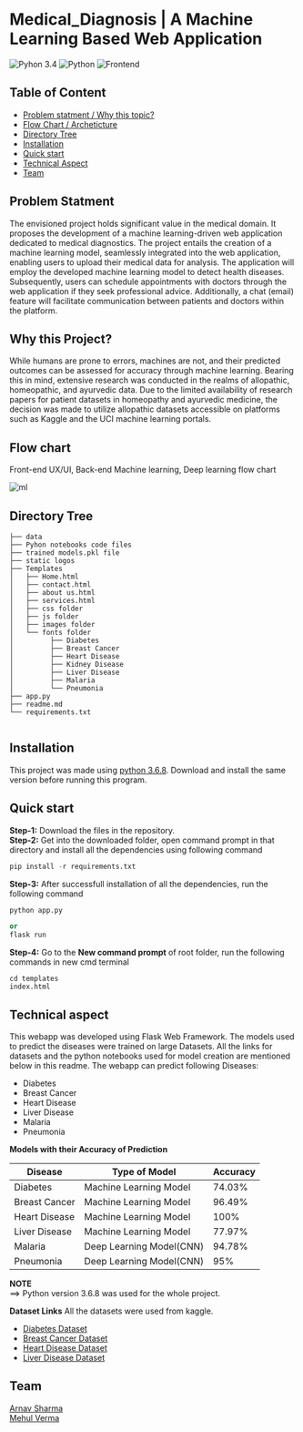 # Medical_Diagnosis | A Machine Learning Based Web Application

![Pyhon 3.4](https://img.shields.io/badge/ide-Jupyter_notebook-blue.svg) ![Python](https://img.shields.io/badge/Language-Python-brightgreen.svg) ![Frontend](https://img.shields.io/badge/Frontend-Bootstrap-purple.svg)

## Table of Content

- [Problem statment / Why this topic?](#Problem-statment)
- [Flow Chart / Archeticture](#Flow-chart)
- [Directory Tree](#directory-tree)
- [Installation](#installation)
- [Quick start](#Quick-start)
- [Technical Aspect](#technical-aspect)
- [Team](#team)

## Problem Statment

The envisioned project holds significant value in the medical domain. It proposes the development of a machine learning-driven web application dedicated to medical diagnostics. The project entails the creation of a machine learning model, seamlessly integrated into the web application, enabling users to upload their medical data for analysis. The application will employ the developed machine learning model to detect health diseases. Subsequently, users can schedule appointments with doctors through the web application if they seek professional advice. Additionally, a chat (email) feature will facilitate communication between patients and doctors within the platform.

## Why this Project?

While humans are prone to errors, machines are not, and their predicted outcomes can be assessed for accuracy through machine learning. Bearing this in mind, extensive research was conducted in the realms of allopathic, homeopathic, and ayurvedic data. Due to the limited availability of research papers for patient datasets in homeopathy and ayurvedic medicine, the decision was made to utilize allopathic datasets accessible on platforms such as Kaggle and the UCI machine learning portals.

## Flow chart

Front-end UX/UI, Back-end Machine learning, Deep learning flow chart

![ml](https://user-images.githubusercontent.com/62024355/120781058-4fac3300-c546-11eb-83be-dfc8319fd2f3.png)

## Directory Tree

```
├── data
├── Pyhon notebooks code files
├── trained models.pkl file
├── static logos
├── Templates
│   ├── Home.html
│   ├── contact.html
│   ├── about us.html
│   ├── services.html
│   ├── css folder
│   ├── js folder
│   ├── images folder
│   └── fonts folder
│         ├── Diabetes
│         ├── Breast Cancer
│         ├── Heart Disease
│         ├── Kidney Disease
│         ├── Liver Disease
│         ├── Malaria
│         └── Pneumonia
├── app.py
├── readme.md
└── requirements.txt


```

## Installation

This project was made using [python 3.6.8](https://www.python.org/downloads/release/python-368/). Download and install the same version before running this program.

## Quick start

**Step-1:** Download the files in the repository.<br>
**Step-2:** Get into the downloaded folder, open command prompt in that directory and install all the dependencies using following command<br>

```python
pip install -r requirements.txt
```

**Step-3:** After successfull installation of all the dependencies, run the following command<br>

```python
python app.py
```

```python
or
flask run
```

**Step-4:** Go to the **New command prompt** of root folder, run the following commands in new cmd terminal<br>

```
cd templates
index.html
```

## Technical aspect

This webapp was developed using Flask Web Framework. The models used to predict the diseases were trained on large Datasets. All the links for datasets and the python notebooks used for model creation are mentioned below in this readme. The webapp can predict following Diseases:

- Diabetes
- Breast Cancer
- Heart Disease
- Liver Disease
- Malaria
- Pneumonia

**Models with their Accuracy of Prediction**

| Disease       | Type of Model            | Accuracy |
| ------------- | ------------------------ | -------- |
| Diabetes      | Machine Learning Model   | 74.03%   |
| Breast Cancer | Machine Learning Model   | 96.49%   |
| Heart Disease | Machine Learning Model   | 100%     |
| Liver Disease | Machine Learning Model   | 77.97%   |
| Malaria       | Deep Learning Model(CNN) | 94.78%   |
| Pneumonia     | Deep Learning Model(CNN) | 95%      |

**NOTE**
<br>
==> Python version 3.6.8 was used for the whole project.<br>

**Dataset Links**
All the datasets were used from kaggle.

- [Diabetes Dataset](https://www.kaggle.com/uciml/pima-indians-diabetes-database)
- [Breast Cancer Dataset](https://www.kaggle.com/uciml/breast-cancer-wisconsin-data)
- [Heart Disease Dataset](https://www.kaggle.com/ronitf/heart-disease-uci)
- [Liver Disease Dataset](https://www.kaggle.com/uciml/indian-liver-patient-records)

## Team

[Arnav Sharma](https://github.com/Arnav2722) <br>
[Mehul Verma](https://www.mehulverma.netlify.app)
